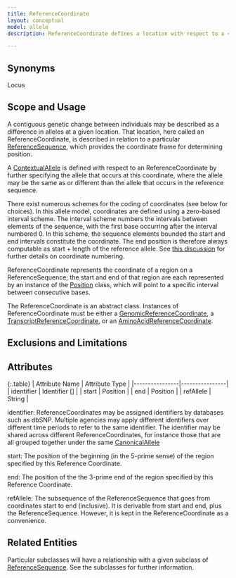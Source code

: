 ```yaml
---
title: ReferenceCoordinate
layout: conceptual
model: allele
description: ReferenceCoordinate defines a location with respect to a <a href="../reference_sequence/index.html">ReferenceSequence</a>.  

---
```


Synonyms
--------
Locus

Scope and Usage
---------------

A contiguous genetic change between individuals may be described as a difference in alleles at a given location.  That location, here called an ReferenceCoordinate, is described in relation to a particular [ReferenceSequence](index.html), which provides the coordinate frame for determining position.

A [ContextualAllele](index.html) is defined with respect to an ReferenceCoordinate by further specifying the allele that occurs at this coordinate, where the allele may be the same as or different than the allele that occurs in the reference sequence.

There exist numerous schemes for the coding of coordinates (see below for choices).  In this allele model, coordinates are defined using a zero-based interval scheme.   The interval scheme numbers the intervals between elements of the sequence, with the first base occurring after the interval numbered 0.  In this scheme, the sequence elements bounded the start and end intervals constitute the coordinate.  The end position is therefore always computable as start + length of the reference allele. See [this discussion](../../discussion/coordinate_numbering.html) for further details on coordinate numbering.

ReferenceCoordinate represents the coordinate of a region on a ReferenceSequence; the start and end of that region are each represented by an instance of the [Position](position.html) class, which will point to a specific interval between consecutive bases.

The ReferenceCoordinate is an abstract class.  Instances of ReferenceCoordinate must be either a [GenomicReferenceCoordinate](genomic_reference_coordinate.html), a [TranscriptReferenceCoordinate](transcript_reference_coordinate.html), or an [AminoAcidReferenceCoordinate](amino_acid_reference_coordinate.html).


Exclusions and Limitations
--------------------------

Attributes 
----------

{:.table}
| Attribute Name | Attribute Type |
|----------------|----------------|
| identifier     | Identifier []  |
| start          | Position       |
| end            | Position       |
| refAllele      | String         |

identifier: ReferenceCoordinates may be assigned identifiers by databases such as dbSNP.   Multiple agencies may apply different identifiers over different time periods to refer to the same identifier. The identifier may be shared across different ReferenceCoordinates, for instance those that are all grouped together under the same [CanonicalAllele](canonical_allele.html)

start: The position of the beginning (in the 5-prime sense) of the region specified by this Reference Coordinate.

end: The position of the the 3-prime end of the region specified by this Reference Coordinate.

refAllele: The subsequence of the ReferenceSequence that goes from coordinates start to end (inclusive).  It is derivable from start and end, plus the ReferenceSequence.  However, it is kept in the ReferenceCoordinate as a convenience.

Related Entities
----------------

Particular subclasses will have a relationship with a given subclass of [ReferenceSequence](../reference_sequence/index.html). See the subclasses for further information.
